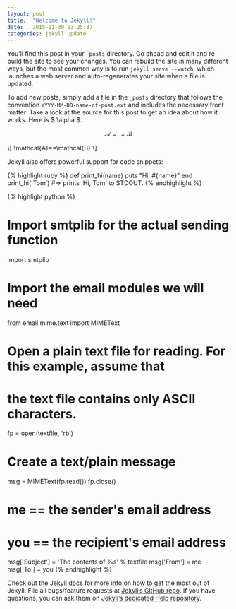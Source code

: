```yaml
---
layout: post
title:  "Welcome to Jekyll!"
date:   2015-11-30 23:25:37
categories: jekyll update
---
```

You’ll find this post in your `_posts` directory. Go ahead and edit it and re-build the site to see your changes. You can rebuild the site in many different ways, but the most common way is to run `jekyll serve --watch`, which launches a web server and auto-regenerates your site when a file is updated.

To add new posts, simply add a file in the `_posts` directory that follows the convention `YYYY-MM-DD-name-of-post.ext` and includes the necessary front matter. Take a look at the source for this post to get an idea about how it works. Here is $ \alpha $.

$$
\mathcal{A}==\mathcal{B}
$$

\\[
\mathcal{A}==\mathcal{B}
\\]


Jekyll also offers powerful support for code snippets:

{% highlight ruby %}
def print_hi(name)
  puts "Hi, #{name}"
end
print_hi('Tom')
#=> prints 'Hi, Tom' to STDOUT.
{% endhighlight %}


{% highlight python %}
# Import smtplib for the actual sending function
import smtplib

# Import the email modules we will need
from email.mime.text import MIMEText

# Open a plain text file for reading.  For this example, assume that
# the text file contains only ASCII characters.
fp = open(textfile, 'rb')
# Create a text/plain message
msg = MIMEText(fp.read())
fp.close()

# me == the sender's email address
# you == the recipient's email address
msg['Subject'] = 'The contents of %s' % textfile
msg['From'] = me
msg['To'] = you
{% endhighlight %}

Check out the [Jekyll docs][jekyll] for more info on how to get the most out of Jekyll. File all bugs/feature requests at [Jekyll’s GitHub repo][jekyll-gh]. If you have questions, you can ask them on [Jekyll’s dedicated Help repository][jekyll-help].

[jekyll]:      http://jekyllrb.com
[jekyll-gh]:   https://github.com/jekyll/jekyll
[jekyll-help]: https://github.com/jekyll/jekyll-help

